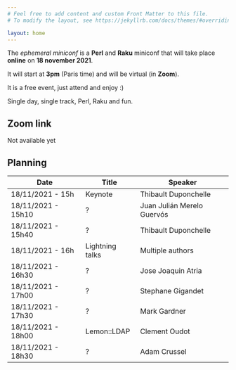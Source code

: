 ```yaml
---
# Feel free to add content and custom Front Matter to this file.
# To modify the layout, see https://jekyllrb.com/docs/themes/#overriding-theme-defaults

layout: home
---
```


The *ephemeral miniconf* is a **Perl** and **Raku** miniconf that will take place **online** on **18 november 2021**.

It will start at **3pm** (Paris time) and will be virtual (in **Zoom**).

It is a free event, just attend and enjoy :)

Single day, single track, Perl, Raku and fun.

## Zoom link

Not available yet

## Planning

| Date                | Title           | Speaker                    |
|---------------------|-----------------|----------------------------|
| 18/11/2021 - 15h    | Keynote         | Thibault Duponchelle       |
| 18/11/2021 - 15h10  | ?               | Juan Julián Merelo Guervós |
| 18/11/2021 - 15h40  | ?               | Thibault Duponchelle       |
| 18/11/2021 - 16h    | Lightning talks | Multiple authors           |
| 18/11/2021 - 16h30  | ?               | Jose Joaquin Atria         |
| 18/11/2021 - 17h00  | ?               | Stephane Gigandet          |
| 18/11/2021 - 17h30  | ?               | Mark Gardner               |
| 18/11/2021 - 18h00  | Lemon::LDAP     | Clement Oudot              |
| 18/11/2021 - 18h30  | ?               | Adam Crussel               |
